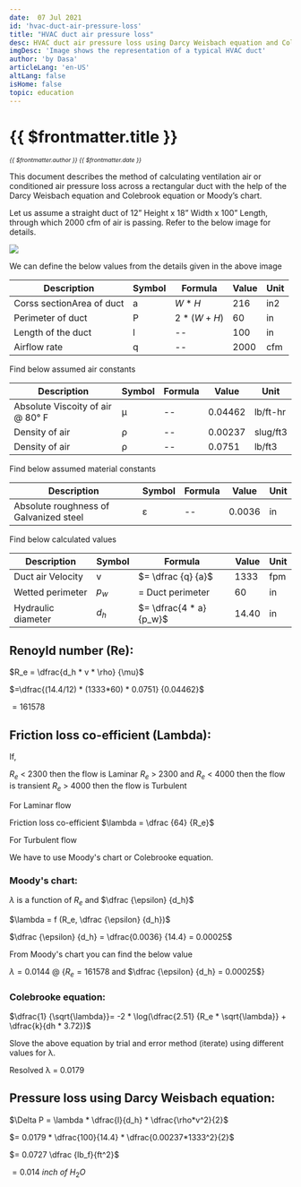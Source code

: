 ```yaml
---
date:  07 Jul 2021
id: 'hvac-duct-air-pressure-loss'
title: "HVAC duct air pressure loss"
desc: HVAC duct air pressure loss using Darcy Weisbach equation and Colebrook equation or Moody’s chart. 
imgDesc: 'Image shows the representation of a typical HVAC duct'
author: 'by Dasa'
articleLang: 'en-US'
altLang: false
isHome: false
topic: education
---
```


<altLang />

# {{ $frontmatter.title }}
<i style="font-size: 0.75em;"> {{ $frontmatter.author }} {{ $frontmatter.date }} </i>


This document describes the method of calculating ventilation air or conditioned air pressure loss across a rectangular duct with the help of the Darcy Weisbach equation and Colebrook equation or Moody’s chart.

Let us assume a straight duct of 12” Height x 18” Width x 100” Length, through which 2000 cfm of air is passing. Refer to the below image for details.

![](@assets/images/education/hvac-duct-air-pressure-loss/img1.png)

We can define the below values from the details given in the above image

|     Description                    |     Symbol    |     Formula      |     Value    |     Unit    |
|------------------------------------|---------------|------------------|--------------|-------------|
|     Corss   sectionArea of duct    |     a         |     $W * H$      |     216      |     in2     |
|     Perimeter of   duct            |     P         |     $2 * (W+H)$  |     60       |     in      |
|     Length of the   duct           |     l         |     --           |     100      |     in      |
|     Airflow rate                   |     q         |     --           |     2000     |     cfm     |


Find below assumed air constants

|     Description                           |     Symbol    |     Formula    |     Value      |     Unit        |
|-------------------------------------------|---------------|----------------|----------------|-----------------|
|     Absolute   Viscoity of air @ 80° F    |     µ         |     --         |     0.04462    |     lb/ft-hr    |
|     Density of air                        |     ρ         |     --         |     0.00237    |     slug/ft3    |
|     Density of air                        |     ρ         |     --         |     0.0751     |     lb/ft3    |

Find below assumed material constants

|     Description                                 |     Symbol    |     Formula    |     Value       |     Unit    |
|-------------------------------------------------|---------------|----------------|-----------------|-------------|
|     Absolute   roughness of Galvanized steel    |     ε         |     --         |     0.0036    |     in      |

Find below calculated values

|     Description             |     Symbol    |     Formula            |     Value    |     Unit    |
|-----------------------------|---------------|------------------------|--------------|-------------|
|     Duct air   Velocity     |     v         |     $= \dfrac {q} {a}$ |     1333     |     fpm     |
|     Wetted perimeter        |     $p_w$     |     = Duct perimeter   |     60       |     in      |
|     Hydraulic   diameter    |     $d_h$     |     $= \dfrac{4 * a} {p_w}$ |     14.40    |     in      |


## Renoyld number (Re):

$R_e = \dfrac{d_h * v * \rho} {\mu}$  

$=\dfrac{(14.4/12) * (1333*60) * 0.0751} {0.04462}$

$= 161578$

## Friction loss co-efficient (Lambda):

If,

$R_e$ < 2300 then the flow is Laminar
$R_e$ > 2300 and $R_e$ < 4000 then the flow is transient
$R_e$ > 4000 then the flow is Turbulent

For Laminar flow

Friction loss co-efficient
$\lambda = \dfrac {64} {R_e}$

For Turbulent flow

We have to use Moody's chart or Colebrooke equation.

### Moody's chart:

$\lambda$ is a function of $R_e$ and $\dfrac {\epsilon} {d_h}$

$\lambda = f (R_e, \dfrac {\epsilon} {d_h})$

$\dfrac {\epsilon} {d_h} = \dfrac{0.0036} {14.4} = 0.00025$

From Moody's chart you can find the below value

$\lambda = 0.0144$ @ {$R_e = 161578$ and $\dfrac {\epsilon} {d_h} = 0.00025$}

### Colebrooke equation:

$\dfrac{1} {\sqrt{\lambda}}= -2 * \log(\dfrac{2.51} {R_e * \sqrt{\lambda}}  +  \dfrac{k}{dh * 3.72})$

Slove the above equation by trial and error method (iterate) using different values for λ.

Resolved λ = 0.0179


## Pressure loss using Darcy Weisbach equation:

$\Delta P = \lambda * \dfrac{l}{d_h} * \dfrac{\rho*v^2}{2}$

$= 0.0179 * \dfrac{100}{14.4} * \dfrac{0.00237*1333^2}{2}$

$= 0.0727 \dfrac {lb_f}{ft^2}$

$= 0.014$ $inch$ $of$ $H_2 O$


<DynamicGlobalComponent componentName="HvacDuctAirPressureLoss" />

